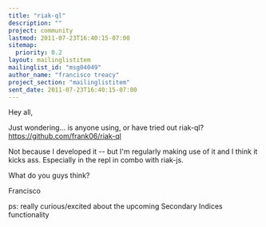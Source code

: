 ```yaml
---
title: "riak-ql"
description: ""
project: community
lastmod: 2011-07-23T16:40:15-07:00
sitemap:
  priority: 0.2
layout: mailinglistitem
mailinglist_id: "msg04049"
author_name: "francisco treacy"
project_section: "mailinglistitem"
sent_date: 2011-07-23T16:40:15-07:00
---
```



Hey all,

Just wondering... is anyone using, or have tried out riak-ql?
https://github.com/frank06/riak-ql

Not because I developed it -- but I'm regularly making use of it and I
think it kicks ass. Especially in the repl in combo with riak-js.

What do you guys think?

Francisco

ps: really curious/excited about the upcoming Secondary Indices functionality

